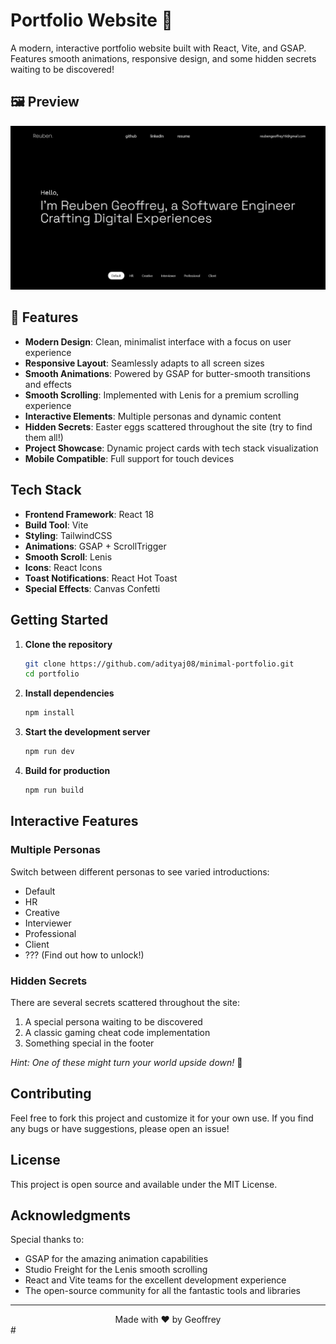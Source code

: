 # Portfolio Website 🚀

A modern, interactive portfolio website built with React, Vite, and GSAP. Features smooth animations, responsive design, and some hidden secrets waiting to be discovered!

## 🖼️ Preview

![Portfolio Preview](/Demo.png)

## 🌟 Features

- **Modern Design**: Clean, minimalist interface with a focus on user experience
- **Responsive Layout**: Seamlessly adapts to all screen sizes
- **Smooth Animations**: Powered by GSAP for butter-smooth transitions and effects
- **Smooth Scrolling**: Implemented with Lenis for a premium scrolling experience
- **Interactive Elements**: Multiple personas and dynamic content
- **Hidden Secrets**: Easter eggs scattered throughout the site (try to find them all!)
- **Project Showcase**: Dynamic project cards with tech stack visualization
- **Mobile Compatible**: Full support for touch devices

## Tech Stack

- **Frontend Framework**: React 18
- **Build Tool**: Vite
- **Styling**: TailwindCSS
- **Animations**: GSAP + ScrollTrigger
- **Smooth Scroll**: Lenis
- **Icons**: React Icons
- **Toast Notifications**: React Hot Toast
- **Special Effects**: Canvas Confetti

## Getting Started

1. **Clone the repository**
   ```bash
   git clone https://github.com/adityaj08/minimal-portfolio.git
   cd portfolio
   ```

2. **Install dependencies**
   ```bash
   npm install
   ```

3. **Start the development server**
   ```bash
   npm run dev
   ```

4. **Build for production**
   ```bash
   npm run build
   ```

## Interactive Features

### Multiple Personas
Switch between different personas to see varied introductions:
- Default
- HR
- Creative
- Interviewer
- Professional
- Client
- ??? (Find out how to unlock!)

### Hidden Secrets 
There are several secrets scattered throughout the site:
1. A special persona waiting to be discovered
2. A classic gaming cheat code implementation
3. Something special in the footer

*Hint: One of these might turn your world upside down!* 🔄

##  Contributing

Feel free to fork this project and customize it for your own use. If you find any bugs or have suggestions, please open an issue!

## License

This project is open source and available under the MIT License.

## Acknowledgments

Special thanks to:
- GSAP for the amazing animation capabilities
- Studio Freight for the Lenis smooth scrolling
- React and Vite teams for the excellent development experience
- The open-source community for all the fantastic tools and libraries

---

<div align="center">
Made with ❤️ by Geoffrey
</div> #
